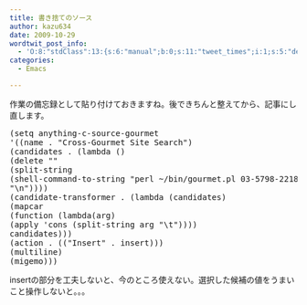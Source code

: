 ```yaml
---
title: 書き捨てのソース
author: kazu634
date: 2009-10-29
wordtwit_post_info:
  - 'O:8:"stdClass":13:{s:6:"manual";b:0;s:11:"tweet_times";i:1;s:5:"delay";i:0;s:7:"enabled";i:1;s:10:"separation";s:2:"60";s:7:"version";s:3:"3.7";s:14:"tweet_template";b:0;s:6:"status";i:2;s:6:"result";a:0:{}s:13:"tweet_counter";i:2;s:13:"tweet_log_ids";a:1:{i:0;i:4883;}s:9:"hash_tags";a:0:{}s:8:"accounts";a:1:{i:0;s:7:"kazu634";}}'
categories:
  - Emacs

---
```

<div class="section">
<p>
    作業の備忘録として貼り付けておきますね。後できちんと整えてから、記事にし直します。
</p>
  
<pre class="syntax-highlight">
<span class="synSpecial">(</span><span class="synStatement">setq</span> anything-c-source-gourmet
<span class="synSpecial">'((</span>name . <span class="synConstant">&#34;Cross-Gourmet Site Search&#34;</span><span class="synSpecial">)</span>
<span class="synSpecial">(</span>candidates . <span class="synSpecial">(</span><span class="synStatement">lambda</span> <span class="synSpecial">()</span>
<span class="synSpecial">(</span><span class="synStatement">delete</span> <span class="synConstant">&#34;&#34;</span>
<span class="synSpecial">(</span>split-string
<span class="synSpecial">(</span>shell-command-to-string <span class="synConstant">&#34;perl ~/bin/gourmet.pl 03-5798-2218&#34;</span><span class="synSpecial">)</span>
<span class="synConstant">&#34;\n&#34;</span><span class="synSpecial">))))</span>
<span class="synSpecial">(</span>candidate-transformer . <span class="synSpecial">(</span><span class="synStatement">lambda</span> <span class="synSpecial">(</span>candidates<span class="synSpecial">)</span>
<span class="synSpecial">(</span><span class="synStatement">mapcar</span>
<span class="synSpecial">(</span><span class="synStatement">function</span> <span class="synSpecial">(</span><span class="synStatement">lambda</span><span class="synSpecial">(</span>arg<span class="synSpecial">)</span>
<span class="synSpecial">(</span><span class="synStatement">apply</span> '<span class="synStatement">cons</span> <span class="synSpecial">(</span>split-string arg <span class="synConstant">&#34;\t&#34;</span><span class="synSpecial">))))</span>
candidates<span class="synSpecial">)))</span>
<span class="synSpecial">(</span>action . <span class="synSpecial">((</span><span class="synConstant">&#34;Insert&#34;</span> . insert<span class="synSpecial">)))</span>
<span class="synSpecial">(</span>multiline<span class="synSpecial">)</span>
<span class="synSpecial">(</span>migemo<span class="synSpecial">)))</span>
</pre>
  
<p>
    insertの部分を工夫しないと、今のところ使えない。選択した候補の値をうまいこと操作しないと。。。
</p>
</div>
